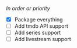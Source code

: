 *In order or priority*

- [x] Package everything
- [ ] Add tmdb API support 
- [ ] Add series support
- [ ] Add livestream support

